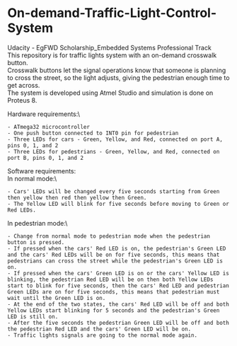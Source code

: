 # On-demand-Traffic-Light-Control-System
Udacity - EgFWD Scholarship_Embedded Systems Professional Track\
This repository is for traffic lights system with an on-demand crosswalk button.\
Crosswalk buttons let the signal operations know that someone is planning to cross the street, so the light adjusts, giving the pedestrian enough time to get across.\
The system is developed using Atmel Studio and simulation is done on Proteus 8.

Hardware requirements:\

    - ATmega32 microcontroller
    - One push button connected to INT0 pin for pedestrian
    - Three LEDs for cars - Green, Yellow, and Red, connected on port A, pins 0, 1, and 2
    - Three LEDs for pedestrians - Green, Yellow, and Red, connected on port B, pins 0, 1, and 2

Software requirements:\
In normal mode:\

    - Cars' LEDs will be changed every five seconds starting from Green then yellow then red then yellow then Green.
    - The Yellow LED will blink for five seconds before moving to Green or Red LEDs.

In pedestrian mode:\

    - Change from normal mode to pedestrian mode when the pedestrian button is pressed.
    - If pressed when the cars' Red LED is on, the pedestrian's Green LED and the cars' Red LEDs will be on for five seconds, this means that pedestrians can cross the street while the pedestrian's Green LED is on.
    - If pressed when the cars' Green LED is on or the cars' Yellow LED is blinking, the pedestrian Red LED will be on then both Yellow LEDs start to blink for five seconds, then the cars' Red LED and pedestrian Green LEDs are on for five seconds, this means that pedestrian must wait until the Green LED is on.
    - At the end of the two states, the cars' Red LED will be off and both Yellow LEDs start blinking for 5 seconds and the pedestrian's Green LED is still on.
    - After the five seconds the pedestrian Green LED will be off and both the pedestrian Red LED and the cars' Green LED will be on.
    - Traffic lights signals are going to the normal mode again.
